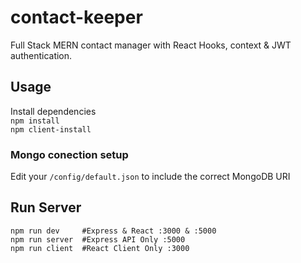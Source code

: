 # contact-keeper
Full Stack MERN contact manager with React Hooks, context & JWT authentication.<br>

## Usage

Install dependencies<br>
`npm install`<br>
`npm client-install`

### Mongo conection setup

Edit your `/config/default.json` to include the correct MongoDB URI<br>

## Run Server

`npm run dev     #Express & React :3000 & :5000` <br>
`npm run server  #Express API Only :5000` <br> 
`npm run client  #React Client Only :3000` <br>
